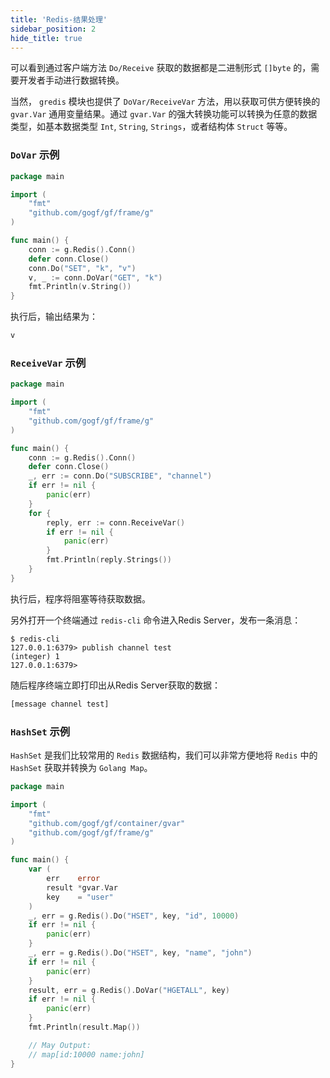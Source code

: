 ```yaml
---
title: 'Redis-结果处理'
sidebar_position: 2
hide_title: true
---
```


可以看到通过客户端方法 `Do/Receive` 获取的数据都是二进制形式 `[]byte` 的，需要开发者手动进行数据转换。

当然， `gredis` 模块也提供了 `DoVar/ReceiveVar` 方法，用以获取可供方便转换的 `gvar.Var` 通用变量结果。通过 `gvar.Var` 的强大转换功能可以转换为任意的数据类型，如基本数据类型 `Int`, `String`, `Strings`，或者结构体 `Struct` 等等。

### `DoVar` 示例

```go
package main

import (
    "fmt"
    "github.com/gogf/gf/frame/g"
)

func main() {
    conn := g.Redis().Conn()
    defer conn.Close()
    conn.Do("SET", "k", "v")
    v, _ := conn.DoVar("GET", "k")
    fmt.Println(v.String())
}

```

执行后，输出结果为：

```html
v

```

### `ReceiveVar` 示例

```go
package main

import (
    "fmt"
    "github.com/gogf/gf/frame/g"
)

func main() {
    conn := g.Redis().Conn()
    defer conn.Close()
    _, err := conn.Do("SUBSCRIBE", "channel")
    if err != nil {
        panic(err)
    }
    for {
        reply, err := conn.ReceiveVar()
        if err != nil {
            panic(err)
        }
        fmt.Println(reply.Strings())
    }
}

```

执行后，程序将阻塞等待获取数据。

另外打开一个终端通过 `redis-cli` 命令进入Redis Server，发布一条消息：

```shell
$ redis-cli
127.0.0.1:6379> publish channel test
(integer) 1
127.0.0.1:6379>

```

随后程序终端立即打印出从Redis Server获取的数据：

```html
[message channel test]

```

### `HashSet` 示例

`HashSet` 是我们比较常用的 `Redis` 数据结构，我们可以非常方便地将 `Redis` 中的 `HashSet` 获取并转换为 `Golang Map`。

```go
package main

import (
    "fmt"
    "github.com/gogf/gf/container/gvar"
    "github.com/gogf/gf/frame/g"
)

func main() {
    var (
        err    error
        result *gvar.Var
        key    = "user"
    )
    _, err = g.Redis().Do("HSET", key, "id", 10000)
    if err != nil {
        panic(err)
    }
    _, err = g.Redis().Do("HSET", key, "name", "john")
    if err != nil {
        panic(err)
    }
    result, err = g.Redis().DoVar("HGETALL", key)
    if err != nil {
        panic(err)
    }
    fmt.Println(result.Map())

    // May Output:
    // map[id:10000 name:john]
}

```